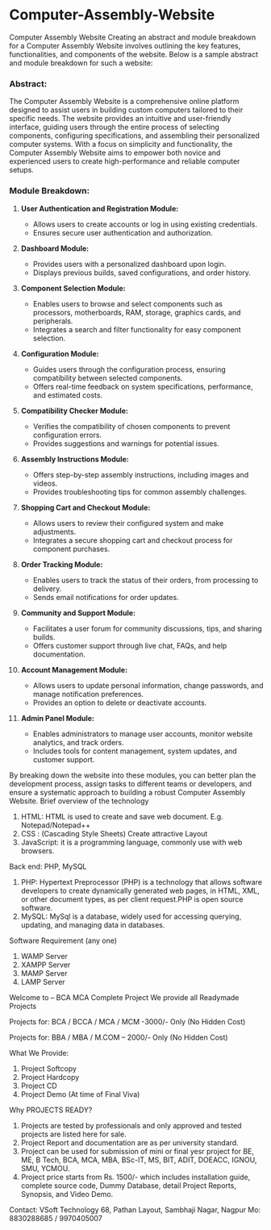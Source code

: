 # Computer-Assembly-Website
Computer Assembly Website
Creating an abstract and module breakdown for a Computer Assembly Website involves outlining the key features, functionalities, and components of the website. Below is a sample abstract and module breakdown for such a website:

### Abstract:

The Computer Assembly Website is a comprehensive online platform designed to assist users in building custom computers tailored to their specific needs. The website provides an intuitive and user-friendly interface, guiding users through the entire process of selecting components, configuring specifications, and assembling their personalized computer systems. With a focus on simplicity and functionality, the Computer Assembly Website aims to empower both novice and experienced users to create high-performance and reliable computer setups.

### Module Breakdown:

1. **User Authentication and Registration Module:**
   - Allows users to create accounts or log in using existing credentials.
   - Ensures secure user authentication and authorization.

2. **Dashboard Module:**
   - Provides users with a personalized dashboard upon login.
   - Displays previous builds, saved configurations, and order history.

3. **Component Selection Module:**
   - Enables users to browse and select components such as processors, motherboards, RAM, storage, graphics cards, and peripherals.
   - Integrates a search and filter functionality for easy component selection.

4. **Configuration Module:**
   - Guides users through the configuration process, ensuring compatibility between selected components.
   - Offers real-time feedback on system specifications, performance, and estimated costs.

5. **Compatibility Checker Module:**
   - Verifies the compatibility of chosen components to prevent configuration errors.
   - Provides suggestions and warnings for potential issues.

6. **Assembly Instructions Module:**
   - Offers step-by-step assembly instructions, including images and videos.
   - Provides troubleshooting tips for common assembly challenges.

7. **Shopping Cart and Checkout Module:**
   - Allows users to review their configured system and make adjustments.
   - Integrates a secure shopping cart and checkout process for component purchases.

8. **Order Tracking Module:**
   - Enables users to track the status of their orders, from processing to delivery.
   - Sends email notifications for order updates.

9. **Community and Support Module:**
   - Facilitates a user forum for community discussions, tips, and sharing builds.
   - Offers customer support through live chat, FAQs, and help documentation.

10. **Account Management Module:**
    - Allows users to update personal information, change passwords, and manage notification preferences.
    - Provides an option to delete or deactivate accounts.

11. **Admin Panel Module:**
    - Enables administrators to manage user accounts, monitor website analytics, and track orders.
    - Includes tools for content management, system updates, and customer support.

By breaking down the website into these modules, you can better plan the development process, assign tasks to different teams or developers, and ensure a systematic approach to building a robust Computer Assembly Website.
Brief overview of the technology
1.	HTML: HTML is used to create and save web document. E.g. Notepad/Notepad++
2.	CSS : (Cascading Style Sheets) Create attractive Layout
3.	JavaScript: it is a programming language, commonly use with web browsers.

Back end: PHP, MySQL
1.	PHP: Hypertext Preprocessor (PHP) is a technology that allows software developers to create dynamically generated web pages, in HTML, XML, or other document types, as per client request.PHP is open source software.
2.	MySQL: MySql is a database, widely used for accessing querying, updating, and managing data in databases.

Software Requirement (any one)
1.	WAMP Server
2.	XAMPP Server
3.	MAMP Server
4.	LAMP Server

Welcome to – BCA MCA Complete Project
We provide all Readymade Projects 

Projects for: BCA / BCCA / MCA / MCM -3000/- Only (No Hidden Cost) 

Projects for: BBA / MBA / M.COM – 2000/- Only (No Hidden Cost) 

What We Provide: 
1. Project Softcopy 
2. Project Hardcopy 
3. Project CD 
4. Project Demo (At time of Final Viva) 

Why PROJECTS READY? 
1. Projects are tested by professionals and only approved and tested projects are listed here for sale. 
2. Project Report and documentation are as per university standard. 
3. Project can be used for submission of mini or final yesr project for BE, ME, B Tech, BCA, MCA, MBA, BSc-IT, MS, BIT, ADIT, DOEACC, IGNOU, SMU, YCMOU. 
4. Project price starts from Rs. 1500/- which includes installation guide, complete source code, Dummy Database, detail Project Reports, Synopsis, and Video Demo. 

Contact: 
VSoft Technology 
68, Pathan Layout, Sambhaji Nagar, Nagpur 
Mo: 8830288685 / 9970405007
